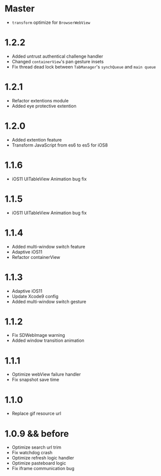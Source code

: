 # Master

* `transform` optimize for `BrowserWebView`

# 1.2.2

* Added untrust authentical challenge handler
* Changed `containerView`'s pan gesture insets
* Fix thread dead lock between `TabManager`'s `synchQueue` and `main queue`

# 1.2.1

* Refactor extentions module
* Added eye protective extention

# 1.2.0

* Added extention feature
* Transform JavaScript from es6 to es5 for iOS8

# 1.1.6

* iOS11 UITableView Animation bug fix

# 1.1.5

* iOS11 UITableView Animation bug fix

# 1.1.4

* Added multi-window switch feature 
* Adaptive iOS11 
* Refactor containerView

# 1.1.3

* Adaptive iOS11 
* Update Xcode9 config 
* Added multi-window switch gesture

# 1.1.2

* Fix SDWebImage warning 
* Added window transition animation

# 1.1.1

* Optimize webView failure handler 
* Fix snapshot save time

# 1.1.0

* Replace gif resource url

# 1.0.9 && before

* Optimize search url trim
* Fix watchdog crash 
* Optimize refresh logic handler
* Optimize pasteboard logic
* Fix iframe communication bug

